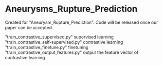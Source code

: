 # Aneurysms_Rupture_Prediction

Created for "Aneurysm_Rupture_Prediction". Code will be released once our paper can be accepted.

"train_contrastive_supervised.py" supervised learning
"train_contrastive_self-supervised.py" contrastive learning
"train_contrastive_finetune.py" finetuning
"train_contrastive_output_features.py" output the feature vector of contrastive learning
